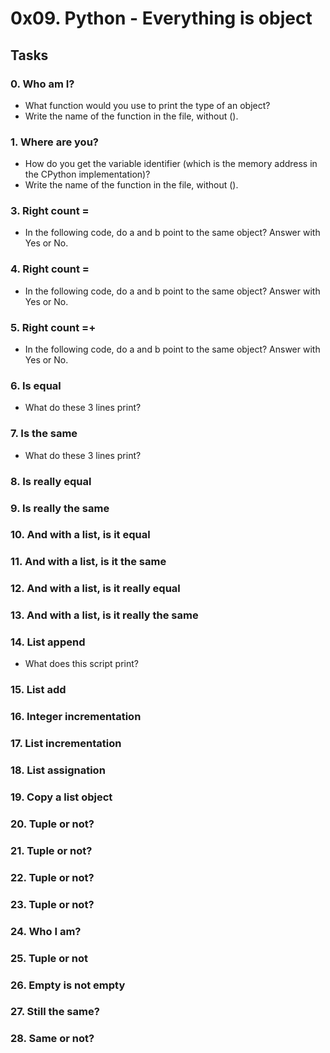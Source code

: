# 0x09. Python - Everything is object

## Tasks

### 0. Who am I?
- What function would you use to print the type of an object?
- Write the name of the function in the file, without ().

### 1. Where are you?
- How do you get the variable identifier (which is the memory address in the CPython implementation)?
- Write the name of the function in the file, without ().

### 3. Right count =
- In the following code, do a and b point to the same object? Answer with Yes or No.

### 4. Right count =
- In the following code, do a and b point to the same object? Answer with Yes or No.

### 5. Right count =+
- In the following code, do a and b point to the same object? Answer with Yes or No.

### 6. Is equal
- What do these 3 lines print?

### 7. Is the same
- What do these 3 lines print?

### 8. Is really equal

### 9. Is really the same

### 10. And with a list, is it equal

### 11. And with a list, is it the same

### 12. And with a list, is it really equal

### 13. And with a list, is it really the same

### 14. List append
- What does this script print?

### 15. List add

### 16. Integer incrementation

### 17. List incrementation

### 18. List assignation

### 19. Copy a list object

### 20. Tuple or not?

### 21. Tuple or not?

### 22. Tuple or not?

### 23. Tuple or not?

### 24. Who I am?

### 25. Tuple or not

### 26. Empty is not empty

### 27. Still the same?

### 28. Same or not?
